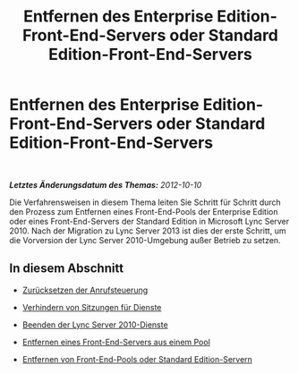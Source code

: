 ﻿---
title: Entfernen des Enterprise Edition-Front-End-Servers oder Standard Edition-Front-End-Servers
TOCTitle: Entfernen des Enterprise Edition-Front-End-Servers oder Standard Edition-Front-End-Servers
ms:assetid: 8cabb187-cff7-44e7-a126-9b25861ef2c8
ms:mtpsurl: https://technet.microsoft.com/de-de/library/JJ688123(v=OCS.15)
ms:contentKeyID: 49890831
ms.date: 05/19/2016
mtps_version: v=OCS.15
ms.translationtype: HT
---

# Entfernen des Enterprise Edition-Front-End-Servers oder Standard Edition-Front-End-Servers

 

_**Letztes Änderungsdatum des Themas:** 2012-10-10_

Die Verfahrensweisen in diesem Thema leiten Sie Schritt für Schritt durch den Prozess zum Entfernen eines Front-End-Pools der Enterprise Edition oder eines Front-End-Servers der Standard Edition in Microsoft Lync Server 2010. Nach der Migration zu Lync Server 2013 ist dies der erste Schritt, um die Vorversion der Lync Server 2010-Umgebung außer Betrieb zu setzen.

## In diesem Abschnitt

  - [Zurücksetzen der Anrufsteuerung](reset-call-admission-control.md)

  - [Verhindern von Sitzungen für Dienste](prevent-sessions-for-services.md)

  - [Beenden der Lync Server 2010-Dienste](stop-lync-server-2010-services.md)

  - [Entfernen eines Front-End-Servers aus einem Pool](remove-a-front-end-server-from-a-pool.md)

  - [Entfernen von Front-End-Pools oder Standard Edition-Servern](remove-front-end-pool-or-standard-edition-server.md)

